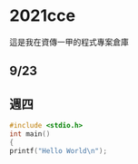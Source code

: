 # 2021cce
這是我在資傳一甲的程式專案倉庫
## 9/23
## 週四

```C
#include <stdio.h>
int main()
{​​​
printf("Hello World\n");
```

